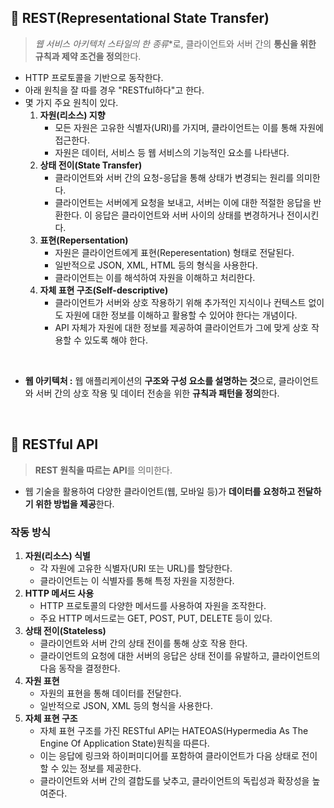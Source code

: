 ## 📌 REST(Representational State Transfer)

> **웹 서비스 아키텍처* 스타일의 한 종류**로, 클라이언트와 서버 간의 **통신을 위한 규칙과 제약 조건을 정의**한다.
> 
- HTTP 프로토콜을 기반으로 동작한다.
- 아래 원칙을 잘 따를 경우 "RESTful하다"고 한다.
- 몇 가지 주요 원칙이 있다.
    1. **자원(리소스) 지향**
        - 모든 자원은 고유한 식별자(URI)를 가지며, 클라이언트는 이를 통해 자원에 접근한다.
        - 자원은 데이터, 서비스 등 웹 서비스의 기능적인 요소를 나타낸다.
    2. **상태 전이(State Transfer)**
        - 클라이언트와 서버 간의 요청-응답을 통해 상태가 변경되는 원리를 의미한다.
        - 클라이언트는 서버에게 요청을 보내고, 서버는 이에 대한 적절한 응답을 반환한다. 이 응답은 클라이언트와 서버 사이의 상태를 변경하거나 전이시킨다.
    3. **표현(Repersentation)**
        - 자원은 클라이언트에게 표현(Reperesentation) 형태로 전달된다.
        - 일반적으로 JSON, XML, HTML 등의 형식을 사용한다.
        - 클라이언트는 이를 해석하여 자원을 이해하고 처리한다.
    4. **자체 표현 구조(Self-descriptive)**
        - 클라이언트가 서버와 상호 작용하기 위해 추가적인 지식이나 컨텍스트 없이도 자원에 대한 정보를 이해하고 활용할 수 있어야 한다는 개념이다.
        - API 자체가 자원에 대한 정보를 제공하여 클라이언트가 그에 맞게 상호 작용할 수 있도록 해야 한다.

<br />

- **웹 아키텍처 :** 웹 애플리케이션의 **구조와 구성 요소를 설명하는 것**으로, 클라이언트와 서버 간의 상호 작용 및 데이터 전송을 위한 **규칙과 패턴을 정의**한다.

<br />

## 📌 RESTful API

> **REST 원칙을 따르는 API**를 의미한다.

- 웹 기술을 활용하여 다양한 클라이언트(웹, 모바일 등)가 **데이터를 요청하고 전달하기 위한 방법을 제공**한다.

### 작동 방식

1. **자원(리소스) 식별**
    - 각 자원에 고유한 식별자(URI 또는 URL)를 할당한다.
    - 클라이언트는 이 식별자를 통해 특정 자원을 지정한다.
2. **HTTP 메서드 사용**
    - HTTP 프로토콜의 다양한 메서드를 사용하여 자원을 조작한다.
    - 주요 HTTP 메서드로는 GET, POST, PUT, DELETE 등이 있다.
3. **상태 전이(Stateless)**
    - 클라이언트와 서버 간의 상태 전이를 통해 상호 작용 한다.
    - 클라이언트의 요청에 대한 서버의 응답은 상태 전이를 유발하고, 클라이언트의 다음 동작을 결정한다.
4. **자원 표현**
    - 자원의 표현을 통해 데이터를 전달한다.
    - 일반적으로 JSON, XML 등의 형식을 사용한다.
5. **자체 표현 구조**
    - 자체 표현 구조를 가진 RESTful API는 HATEOAS(Hypermedia As The Engine Of Application State)원칙을 따른다.
    - 이는 응답에 링크와 하이퍼미디어를 포함하여 클라이언트가 다음 상태로 전이할 수 있는 정보를 제공한다.
    - 클라이언트와 서버 간의 결합도를 낮추고, 클라이언트의 독립성과 확장성을 높여준다.
